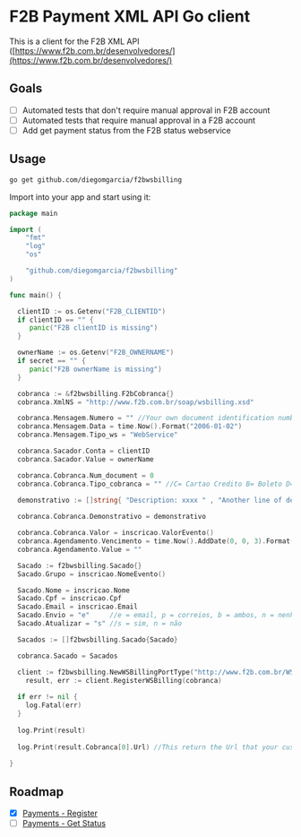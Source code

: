 # F2B Payment XML API Go client
 
This is a client for the F2B XML API ([https://www.f2b.com.br/desenvolvedores/](https://www.f2b.com.br/desenvolvedores/)

## Goals

- [ ] Automated tests that don't require manual approval in F2B account
- [ ] Automated tests that require manual approval in a F2B account 
- [ ] Add get payment status from the F2B status webservice

## Usage

```bash
go get github.com/diegomgarcia/f2bwsbilling
```

Import into your app and start using it:

```go
package main

import (
	"fmt"
	"log"
	"os"

	"github.com/diegomgarcia/f2bwsbilling"
)

func main() {

  clientID := os.Getenv("F2B_CLIENTID")
  if clientID == "" {
     panic("F2B clientID is missing")
  }

  ownerName := os.Getenv("F2B_OWNERNAME")
  if secret == "" {
     panic("F2B ownerName is missing")
  }

  cobranca := &f2bwsbilling.F2bCobranca{}
  cobranca.XmlNS = "http://www.f2b.com.br/soap/wsbilling.xsd"

  cobranca.Mensagem.Numero = "" //Your own document identification number
  cobranca.Mensagem.Data = time.Now().Format("2006-01-02")
  cobranca.Mensagem.Tipo_ws = "WebService"

  cobranca.Sacador.Conta = clientID
  cobranca.Sacador.Value = ownerName

  cobranca.Cobranca.Num_document = 0
  cobranca.Cobranca.Tipo_cobranca = "" //C= Cartao Credito B= Boleto D= Debito T= Transferencia Online "" = Todos

  demonstrativo := []string{ "Description: xxxx " , "Another line of description ..."}
  
  cobranca.Cobranca.Demonstrativo = demonstrativo

  cobranca.Cobranca.Valor = inscricao.ValorEvento()
  cobranca.Agendamento.Vencimento = time.Now().AddDate(0, 0, 3).Format("2006-01-02")
  cobranca.Agendamento.Value = ""

  Sacado := f2bwsbilling.Sacado{}
  Sacado.Grupo = inscricao.NomeEvento()

  Sacado.Nome = inscricao.Nome
  Sacado.Cpf = inscricao.Cpf
  Sacado.Email = inscricao.Email
  Sacado.Envio = "e"     //e = email, p = correios, b = ambos, n = nenhum
  Sacado.Atualizar = "s" //s = sim, n = não

  Sacados := []f2bwsbilling.Sacado{Sacado}

  cobranca.Sacado = Sacados

  client := f2bwsbilling.NewWSBillingPortType("http://www.f2b.com.br/WSBilling", false, nil)
	result, err := client.RegisterWSBilling(cobranca)
  
  if err != nil {
    log.Fatal(err)
  }
  
  log.Print(result)
  
  log.Print(result.Cobranca[0].Url) //This return the Url that your customer can pay your document.
  
}
```

## Roadmap

- [x] [Payments - Register](https://www.f2b.com.br/desenvolvedores/)
- [ ] [Payments - Get Status](https://www.f2b.com.br/desenvolvedores/)

